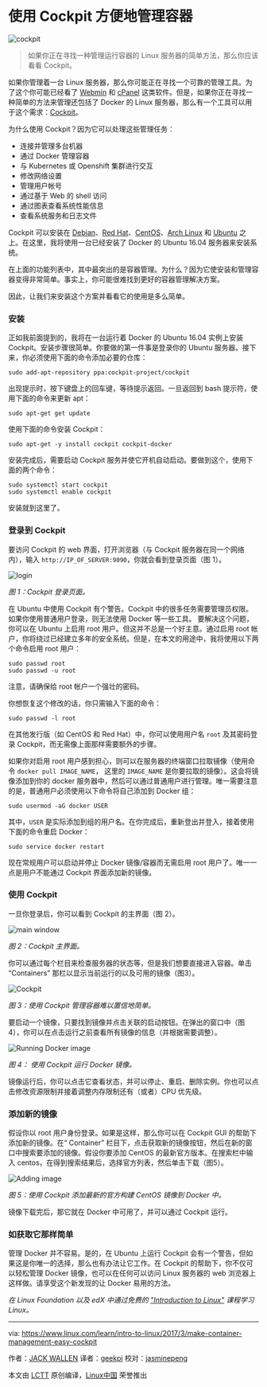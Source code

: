 使用 Cockpit 方便地管理容器
============================================================

 ![cockpit](https://www.linux.com/sites/lcom/files/styles/rendered_file/public/cockpit-containers.jpg?itok=D3MMNlkg "cockpit")
 
> 如果你正在寻找一种管理运行容器的 Linux 服务器的简单方法，那么你应该看看 Cockpit。

如果你管理着一台 Linux 服务器，那么你可能正在寻找一个可靠的管理工具。为了这个你可能已经看了 [Webmin][14] 和 [cPanel][15] 这类软件。但是，如果你正在寻找一种简单的方法来管理还包括了 Docker 的 Linux 服务器，那么有一个工具可以用于这个需求：[Cockpit][16]。

为什么使用 Cockpit？因为它可以处理这些管理任务：

*   连接并管理多台机器
*   通过 Docker 管理容器
*   与 Kubernetes 或 Openshift 集群进行交互
*   修改网络设置
*   管理用户帐号
*   通过基于 Web 的 shell 访问
*   通过图表查看系统性能信息
*   查看系统服务和日志文件

Cockpit 可以安装在 [Debian][17]、[Red Hat][18]、[CentOS][19]、[Arch Linux][20] 和 [Ubuntu][21] 之上。在这里，我将使用一台已经安装了 Docker 的 Ubuntu 16.04 服务器来安装系统。

在上面的功能列表中，其中最突出的是容器管理。为什么？因为它使安装和管理容器变得非常简单。事实上，你可能很难找到更好的容器管理解决方案。

因此，让我们来安装这个方案并看看它的使用是多么简单。

### 安装

正如我前面提到的，我将在一台运行着 Docker 的 Ubuntu 16.04 实例上安装 Cockpit。安装步骤很简单。你要做的第一件事是登录你的 Ubuntu 服务器。接下来，你必须使用下面的命令添加必要的仓库：

```
sudo add-apt-repository ppa:cockpit-project/cockpit
```

出现提示时，按下键盘上的回车键，等待提示返回。一旦返回到 bash 提示符，使用下面的命令来更新 apt：

```
sudo apt-get get update
```

使用下面的命令安装 Cockpit：

```
sudo apt-get -y install cockpit cockpit-docker
```

安装完成后，需要启动 Cockpit 服务并使它开机自动启动。要做到这个，使用下面的两个命令：

```
sudo systemctl start cockpit
sudo systemctl enable cockpit
```

安装就到这里了。

### 登录到 Cockpit

要访问 Cockpit 的 web 界面，打开浏览器（与 Cockpit 服务器在同一个网络内），输入 `http://IP_OF_SERVER:9090`，你就会看到登录页面（图 1）。

 ![login](https://www.linux.com/sites/lcom/files/styles/rendered_file/public/cockpit_a.jpg?itok=RViOst2V "login") 

*图 1：Cockpit 登录页面。*

在 Ubuntu 中使用 Cockpit 有个警告。Cockpit 中的很多任务需要管理员权限。如果你使用普通用户登录，则无法使用 Docker 等一些工具。 要解决这个问题，你可以在 Ubuntu 上启用 root 用户。但这并不总是一个好主意。通过启用 root 帐户，你将绕过已经建立多年的安全系统。但是，在本文的用途中，我将使用以下两个命令启用 root 用户：

```
sudo passwd root
sudo passwd -u root 
```

注意，请确保给 root 帐户一个强壮的密码。

你想恢复这个修改的话，你只需输入下面的命令：

```
sudo passwd -l root
```

在其他发行版（如 CentOS 和 Red Hat）中，你可以使用用户名 `root` 及其密码登录 Cockpit，而无需像上面那样需要额外的步骤。

如果你对启用 root 用户感到担心，则可以在服务器的终端窗口拉取镜像（使用命令 `docker pull IMAGE_NAME`， 这里的 `IMAGE_NAME` 是你要拉取的镜像）。这会将镜像添加到你的 docker 服务器中，然后可以通过普通用户进行管理。唯一需要注意的是，普通用户必须使用以下命令将自己添加到 Docker 组：

```
sudo usermod -aG docker USER
```

其中，`USER` 是实际添加到组的用户名。在你完成后，重新登出并登入，接着使用下面的命令重启 Docker：

```
sudo service docker restart
```

现在常规用户可以启动并停止 Docker 镜像/容器而无需启用 root 用户了。唯一一点是用户不能通过 Cockpit 界面添加新的镜像。

### 使用 Cockpit

一旦你登录后，你可以看到 Cockpit 的主界面（图 2）。

 ![main window](https://www.linux.com/sites/lcom/files/styles/rendered_file/public/cockpit_b.jpg?itok=tZCHcq-Y "main window") 

*图 2：Cockpit 主界面。*

你可以通过每个栏目来检查服务器的状态等，但是我们想要直接进入容器。单击 “Containers” 那栏以显示当前运行的以及可用的镜像（图3）。

 ![Cockpit](https://www.linux.com/sites/lcom/files/styles/rendered_file/public/cockpit_c.jpg?itok=OOYJt2yv "Cockpit") 

*图 3：使用 Cockpit 管理容器难以置信地简单。*

要启动一个镜像，只要找到镜像并点击关联的启动按钮。在弹出的窗口中（图 4），你可以在点击运行之前查看所有镜像的信息（并根据需要调整）。

 ![Running Docker image](https://www.linux.com/sites/lcom/files/styles/rendered_file/public/cockpit_d.jpg?itok=8uldEq_r "Running Docker image") 

*图 4： 使用 Cockpit 运行 Docker 镜像。*

镜像运行后，你可以点击它查看状态，并可以停止、重启、删除实例。你也可以点击修改资源限制并接着调整内存限制还有（或者）CPU 优先级。

### 添加新的镜像

假设你以 root 用户身份登录。如果是这样，那么你可以在 Cockpit GUI 的帮助下添加新的镜像。在“ Container” 栏目下，点击获取新的镜像按钮，然后在新的窗口中搜索要添加的镜像。假设你要添加 CentOS 的最新官方版本。在搜索栏中输入 centos，在得到搜索结果后，选择官方列表，然后单击下载（图5）。

 ![Adding image](https://www.linux.com/sites/lcom/files/styles/rendered_file/public/cockpit_f.jpg?itok=_S5g8Da2 "Adding image") 

*图 5：使用 Cockpit 添加最新的官方构建 CentOS 镜像到 Docker 中。*

镜像下载完后，那它就在 Docker 中可用了，并可以通过 Cockpit 运行。

### 如获取它那样简单

管理 Docker 并不容易。是的，在 Ubuntu 上运行 Cockpit 会有一个警告，但如果这是你唯一的选择，那么也有办法让它工作。在 Cockpit 的帮助下，你不仅可以轻松管理 Docker 镜像，也可以在任何可以访问 Linux 服务器的 web 浏览器上这样做。请享受这个新发现的让 Docker 易用的方法。

_在 Linux Foundation 以及 edX 中通过免费的 ["Introduction to Linux"][13] 课程学习 Linux。_

--------------------------------------------------------------------------------

via: https://www.linux.com/learn/intro-to-linux/2017/3/make-container-management-easy-cockpit

作者：[JACK WALLEN][a]
译者：[geekpi](https://github.com/geekpi)
校对：[jasminepeng](https://github.com/jasminepeng)

本文由 [LCTT](https://github.com/LCTT/TranslateProject) 原创编译，[Linux中国](https://linux.cn/) 荣誉推出

[a]:https://www.linux.com/users/jlwallen
[1]:https://www.linux.com/licenses/category/used-permission
[2]:https://www.linux.com/licenses/category/used-permission
[3]:https://www.linux.com/licenses/category/used-permission
[4]:https://www.linux.com/licenses/category/used-permission
[5]:https://www.linux.com/licenses/category/used-permission
[6]:https://www.linux.com/licenses/category/creative-commons-zero
[7]:https://www.linux.com/files/images/cockpitajpg
[8]:https://www.linux.com/files/images/cockpitbjpg
[9]:https://www.linux.com/files/images/cockpitcjpg
[10]:https://www.linux.com/files/images/cockpitdjpg
[11]:https://www.linux.com/files/images/cockpitfjpg
[12]:https://www.linux.com/files/images/cockpit-containersjpg
[13]:https://training.linuxfoundation.org/linux-courses/system-administration-training/introduction-to-linux
[14]:http://www.webmin.com/
[15]:http://cpanel.com/
[16]:http://cockpit-project.org/
[17]:https://www.debian.org/
[18]:https://www.redhat.com/en
[19]:https://www.centos.org/
[20]:https://www.archlinux.org/
[21]:https://www.ubuntu.com/
